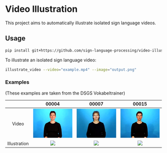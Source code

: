 # Video Illustration

This project aims to automatically illustrate isolated sign language videos.

## Usage

```bash
pip install git+https://github.com/sign-language-processing/video-illustration
```

To illustrate an isolated sign language video:

```bash
illustrate_video --video="example.mp4" --image="output.png"
```

### Examples

(These examples are taken from the DSGS Vokabeltrainer)

|              |                                                                              00004                                                                              |                                                                              00007                                                                               |                                                                              00015                                                                              |
|:------------:|:---------------------------------------------------------------------------------------------------------------------------------------------------------------:|:----------------------------------------------------------------------------------------------------------------------------------------------------------------:|:---------------------------------------------------------------------------------------------------------------------------------------------------------------:|
|    Video     |          <img src="https://github.com/sign-language-processing/signwriting-transcription/blob/main/assets/examples/00004.gif?raw=true" width="150px">           |           <img src="https://github.com/sign-language-processing/signwriting-transcription/blob/main/assets/examples/00007.gif?raw=true" width="150px">           |          <img src="https://github.com/sign-language-processing/signwriting-transcription/blob/main/assets/examples/00015.gif?raw=true" width="150px">           |
| Illustration | <img src="https://github.com/sign-language-processing/signwriting-illustration/raw/main/datasets/Vokabeltrainer/illustrations/00004.png?raw=true" width="50px"> | <img src="https://github.com/sign-language-processing/signwriting-illustration/blob/main/datasets/Vokabeltrainer/illustrations/00007.png?raw=true" width="50px"> | <img src="https://github.com/sign-language-processing/signwriting-illustration/raw/main/datasets/Vokabeltrainer/illustrations/00015.png?raw=true" width="50px"> |


